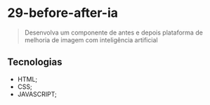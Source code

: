 # 29-before-after-ia

>Desenvolva um componente de antes e depois plataforma de melhoria de imagem com inteligência artificial


## Tecnologias
- HTML;
- CSS;
- JAVASCRIPT;
